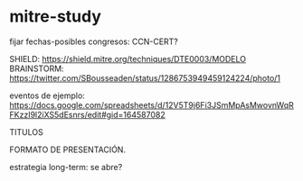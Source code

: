 # mitre-study

fijar fechas-posibles congresos:
CCN-CERT?

SHIELD: https://shield.mitre.org/techniques/DTE0003/MODELO 
BRAINSTORM: https://twitter.com/SBousseaden/status/1286753949459124224/photo/1

eventos de ejemplo: https://docs.google.com/spreadsheets/d/12V5T9j6Fi3JSmMpAsMwovnWqRFKzzI9l2iXS5dEsnrs/edit#gid=164587082

TITULOS

FORMATO DE PRESENTACIÓN.

estrategia long-term: se abre?

